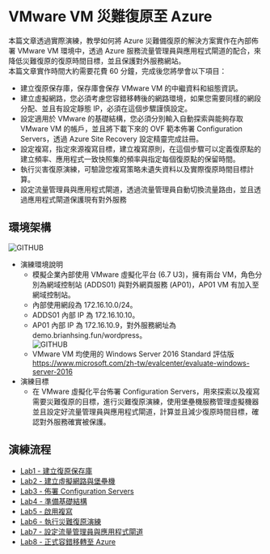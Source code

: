 # VMware VM 災難復原至 Azure
本篇文章透過實際演練，教學如何將 Azure 災難備復原的解決方案實作在內部佈署 VMware VM 環境中，透過 Azure 服務流量管理員與應用程式閘道的配合，來降低災難復原的復原時間目標，並且保護對外服務網站。<br>
本篇文章實作時間大約需要花費 60 分鐘，完成後您將學會以下項目：<br>
- 建立復原保存庫，保存庫會保存 VMware VM 的中繼資料和組態資訊。<br>
- 建立虛擬網路，您必須考慮您容錯移轉後的網路環境，如果您需要同樣的網段分配、並且有設定靜態 IP，必須在這個步驟謹慎設定。<br>
- 設定適用於 VMware 的基礎結構，您必須分別輸入自動探索與能夠存取 VMware VM 的帳戶，並且將下載下來的 OVF 範本佈署 Configuration Servers，透過 Azure Site Recovery 設定精靈完成註冊。<br>
- 設定複寫，指定來源複寫目標，建立複寫原則，在這個步驟可以定義復原點的建立頻率、應用程式一致快照集的頻率與指定每個復原點的保留時間。<br>
- 執行災害復原演練，可驗證您複寫策略未遺失資料以及實際復原時間目標計算。<br>
- 設定流量管理員與應用程式閘道，透過流量管理員自動切換流量路由，並且透過應用程式閘道保護現有對外服務<br>
  
## 環境架構 <br>
![GITHUB](https://github.com/BrianHsing/Azure-Migrate/blob/master/vmware-asr/images/asr-architecture.png "asr-architecture")
- 演練環境說明<br>
  - 模擬企業內部使用 VMware 虛擬化平台 (6.7 U3)，擁有兩台 VM，角色分別為網域控制站 (ADDS01) 與對外網頁服務 (AP01)，AP01 VM 有加入至網域控制站。<br>
  - 內部使用網段為 172.16.10.0/24。<br>
  - ADDS01 內部 IP 為 172.16.10.10。<br>
  - AP01 內部 IP 為 172.16.10.9，對外服務網址為 demo.brianhsing.fun/wordpress。<br>
    ![GITHUB](https://github.com/BrianHsing/Azure-Migrate/blob/master/vmware-asr/images/demosite.png "demosite")<br>
  - VMware VM 均使用的 Windows Server 2016 Standard 評估版<br>
    https://www.microsoft.com/zh-tw/evalcenter/evaluate-windows-server-2016<br>
- 演練目標<br>
  - 在 VMware 虛擬化平台佈署 Configuration Servers，用來探索以及複寫需要災難復原的目標，進行災難復原演練，使用堡壘機服務管理虛擬機器並且設定好流量管理員與應用程式閘道，計算並且減少復原時間目標，確認對外服務確實被保護。<br>
## 演練流程 <br>
- [Lab1 - 建立復原保存庫](https://github.com/BrianHsing/Azure-Migrate/blob/master/vmware-asr/Lab1.md)<br>
- [Lab2 - 建立虛擬網路與堡壘機](https://github.com/BrianHsing/Azure-Migrate/blob/master/vmware-asr/Lab2.md)<br>
- [Lab3 - 佈署 Configuration Servers](https://github.com/BrianHsing/Azure-Migrate/blob/master/vmware-asr/Lab3.md)<br>
- [Lab4 - 準備基礎結構](https://github.com/BrianHsing/Azure-Migrate/blob/master/vmware-asr/Lab4.md)<br>
- [Lab5 - 啟用複寫](https://github.com/BrianHsing/Azure-Migrate/blob/master/vmware-asr/Lab5.md)<br>
- [Lab6 - 執行災難復原演練](https://github.com/BrianHsing/Azure-Migrate/blob/master/vmware-asr/Lab6.md)<br>
- [Lab7 - 設定流量管理員與應用程式閘道](https://github.com/BrianHsing/Azure-Migrate/blob/master/vmware-asr/Lab7.md)<br>
- [Lab8 - 正式容錯移轉至 Azure](https://github.com/BrianHsing/Azure-Migrate/blob/master/vmware-asr/Lab8.md)<br>